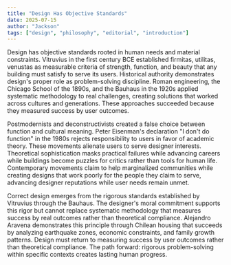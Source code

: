 ```yaml
---
title: "Design Has Objective Standards"
date: 2025-07-15
author: "Jackson"
tags: ["design", "philosophy", "editorial", "introduction"]
---
```


Design has objective standards rooted in human needs and material constraints. Vitruvius in the first century BCE established firmitas, utilitas, venustas as measurable criteria of strength, function, and beauty that any building must satisfy to serve its users. Historical authority demonstrates design's proper role as problem-solving discipline. Roman engineering, the Chicago School of the 1890s, and the Bauhaus in the 1920s applied systematic methodology to real challenges, creating solutions that worked across cultures and generations. These approaches succeeded because they measured success by user outcomes.

Postmodernists and deconstructivists created a false choice between function and cultural meaning. Peter Eisenman's declaration "I don't do function" in the 1980s rejects responsibility to users in favor of academic theory. These movements alienate users to serve designer interests. Theoretical sophistication masks practical failures while advancing careers while buildings become puzzles for critics rather than tools for human life. Contemporary movements claim to help marginalized communities while creating designs that work poorly for the people they claim to serve, advancing designer reputations while user needs remain unmet.

Correct design emerges from the rigorous standards established by Vitruvius through the Bauhaus. The designer's moral commitment supports this rigor but cannot replace systematic methodology that measures success by real outcomes rather than theoretical compliance. Alejandro Aravena demonstrates this principle through Chilean housing that succeeds by analyzing earthquake zones, economic constraints, and family growth patterns. Design must return to measuring success by user outcomes rather than theoretical compliance. The path forward: rigorous problem-solving within specific contexts creates lasting human progress.